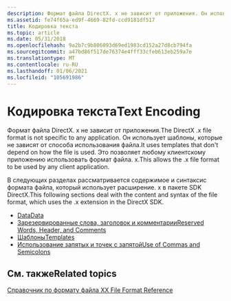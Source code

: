 ```yaml
---
description: Формат файла DirectX. x не зависит от приложения. Он использует шаблоны, которые не зависят от способа использования файла. Это позволяет любому клиентскому приложению использовать формат файла. x.
ms.assetid: fe74f65a-ed9f-4669-82fd-ccd9181df517
title: Кодировка текста
ms.topic: article
ms.date: 05/31/2018
ms.openlocfilehash: 9a2b7c9b806093d69ed1983cd152a27d8cb794fa
ms.sourcegitcommit: a47bd86f517de76374e4fff33cfeb613eb259a7e
ms.translationtype: MT
ms.contentlocale: ru-RU
ms.lasthandoff: 01/06/2021
ms.locfileid: "105691986"
---
```

# <a name="text-encoding"></a><span data-ttu-id="2b300-105">Кодировка текста</span><span class="sxs-lookup"><span data-stu-id="2b300-105">Text Encoding</span></span>

<span data-ttu-id="2b300-106">Формат файла DirectX. x не зависит от приложения.</span><span class="sxs-lookup"><span data-stu-id="2b300-106">The DirectX .x file format is not specific to any application.</span></span> <span data-ttu-id="2b300-107">Он использует шаблоны, которые не зависят от способа использования файла.</span><span class="sxs-lookup"><span data-stu-id="2b300-107">It uses templates that don't depend on how the file is used.</span></span> <span data-ttu-id="2b300-108">Это позволяет любому клиентскому приложению использовать формат файла. x.</span><span class="sxs-lookup"><span data-stu-id="2b300-108">This allows the .x file format to be used by any client application.</span></span>

<span data-ttu-id="2b300-109">В следующих разделах рассматривается содержимое и синтаксис формата файла, который использует расширение. x в пакете SDK DirectX.</span><span class="sxs-lookup"><span data-stu-id="2b300-109">This following sections deal with the content and syntax of the file format, which uses the .x extension in the DirectX SDK.</span></span>

-   [<span data-ttu-id="2b300-110">Data</span><span class="sxs-lookup"><span data-stu-id="2b300-110">Data</span></span>](dx9-graphics-reference-x-file-textencoding-data.md)
-   [<span data-ttu-id="2b300-111">Зарезервированные слова, заголовок и комментарии</span><span class="sxs-lookup"><span data-stu-id="2b300-111">Reserved Words, Header, and Comments</span></span>](reserved-words--header--and-comments.md)
-   [<span data-ttu-id="2b300-112">Шаблоны</span><span class="sxs-lookup"><span data-stu-id="2b300-112">Templates</span></span>](dx9-graphics-reference-x-file-textencoding-templates.md)
-   [<span data-ttu-id="2b300-113">Использование запятых и точек с запятой</span><span class="sxs-lookup"><span data-stu-id="2b300-113">Use of Commas and Semicolons</span></span>](use-of-commas-and-semicolons.md)

## <a name="related-topics"></a><span data-ttu-id="2b300-114">См. также</span><span class="sxs-lookup"><span data-stu-id="2b300-114">Related topics</span></span>

<dl> <dt>

[<span data-ttu-id="2b300-115">Справочник по формату файла X</span><span class="sxs-lookup"><span data-stu-id="2b300-115">X File Format Reference</span></span>](dx9-graphics-reference-x-file-format.md)
</dt> </dl>

 

 



